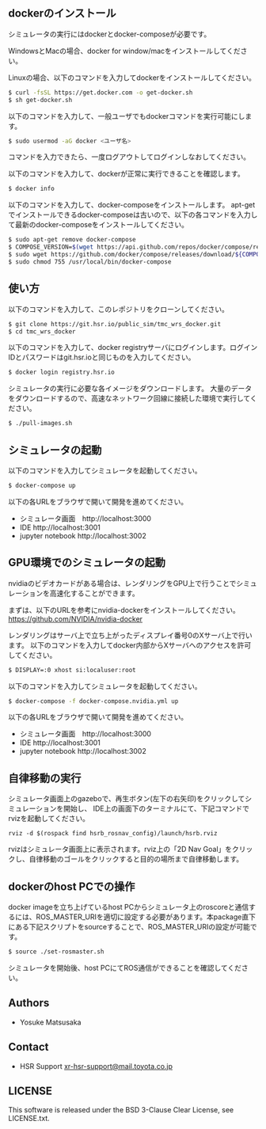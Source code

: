 dockerのインストール
-------------------

シミュレータの実行にはdockerとdocker-composeが必要です。

WindowsとMacの場合、docker for window/macをインストールしてください。

Linuxの場合、以下のコマンドを入力してdockerをインストールしてください。

```sh
$ curl -fsSL https://get.docker.com -o get-docker.sh
$ sh get-docker.sh
```

以下のコマンドを入力して、一般ユーザでもdockerコマンドを実行可能にします。

```sh
$ sudo usermod -aG docker <ユーザ名>
```

コマンドを入力できたら、一度ログアウトしてログインしなおしてください。

以下のコマンドを入力して、dockerが正常に実行できることを確認します。

```sh
$ docker info
```

以下のコマンドを入力して、docker-composeをインストールします。
apt-getでインストールできるdocker-composeは古いので、以下の各コマンドを入力して最新のdocker-composeをインストールしてください。

```sh
$ sudo apt-get remove docker-compose
$ COMPOSE_VERSION=$(wget https://api.github.com/repos/docker/compose/releases/latest -O - | grep 'tag_name' | cut -d\" -f4)
$ sudo wget https://github.com/docker/compose/releases/download/${COMPOSE_VERSION}/docker-compose-`uname -s`-`uname -m` -O /usr/local/bin/docker-compose
$ sudo chmod 755 /usr/local/bin/docker-compose
```

使い方
-----

以下のコマンドを入力して、このレポジトリをクローンしてください。

```sh
$ git clone https://git.hsr.io/public_sim/tmc_wrs_docker.git
$ cd tmc_wrs_docker
```

以下のコマンドを入力して、docker registryサーバにログインします。ログインIDとパスワードはgit.hsr.ioと同じものを入力してください。

```sh
$ docker login registry.hsr.io
```

シミュレータの実行に必要な各イメージをダウンロードします。
大量のデータをダウンロードするので、高速なネットワーク回線に接続した環境で実行してください。

```sh
$ ./pull-images.sh
```

シミュレータの起動
---------------

以下のコマンドを入力してシミュレータを起動してください。

```sh
$ docker-compose up
```

以下の各URLをブラウザで開いて開発を進めてください。

- シミュレータ画面　http://localhost:3000
- IDE http://localhost:3001
- jupyter notebook http://localhost:3002

GPU環境でのシミュレータの起動
-------------------------

nvidiaのビデオカードがある場合は、レンダリングをGPU上で行うことでシミュレーションを高速化することができます。

まずは、以下のURLを参考にnvidia-dockerをインストールしてください。
https://github.com/NVIDIA/nvidia-docker

レンダリングはサーバ上で立ち上がったディスプレイ番号0のXサーバ上で行います。
以下のコマンドを入力してdocker内部からXサーバへのアクセスを許可してください。
```sh
$ DISPLAY=:0 xhost si:localuser:root
```

以下のコマンドを入力してシミュレータを起動してください。

```sh
$ docker-compose -f docker-compose.nvidia.yml up
```

以下の各URLをブラウザで開いて開発を進めてください。

- シミュレータ画面　http://localhost:3000
- IDE http://localhost:3001
- jupyter notebook http://localhost:3002

自律移動の実行
---------------

シミュレータ画面上のgazeboで、再生ボタン(左下の右矢印)をクリックしてシミュレーションを開始し、
IDE上の画面下のターミナルにて、下記コマンドでrvizを起動してください。

```
rviz -d $(rospack find hsrb_rosnav_config)/launch/hsrb.rviz
```

rvizはシミュレータ画面上に表示されます。rviz上の「2D Nav Goal」をクリックし、自律移動のゴールをクリックすると目的の場所まで自律移動します。

dockerのhost PCでの操作
---------------

docker imageを立ち上げているhost PCからシミュレータ上のroscoreと通信するには、ROS_MASTER_URIを適切に設定する必要があります。本package直下にある下記スクリプトをsourceすることで、ROS_MASTER_URIの設定が可能です。
```sh
$ source ./set-rosmaster.sh
```
シミュレータを開始後、host PCにてROS通信ができることを確認してください。

Authors
---------------
 * Yosuke Matsusaka

Contact
---------------
 * HSR Support <xr-hsr-support@mail.toyota.co.jp>

LICENSE
---------------
This software is released under the BSD 3-Clause Clear License, see LICENSE.txt.
